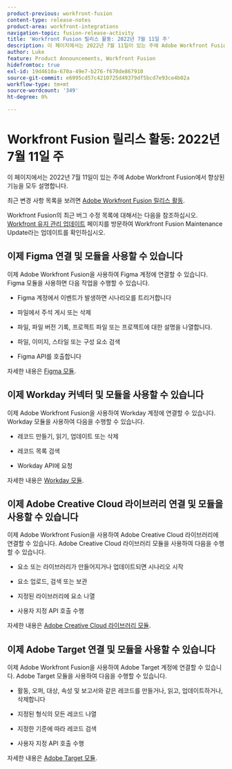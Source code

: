 ```yaml
---
product-previous: workfront-fusion
content-type: release-notes
product-area: workfront-integrations
navigation-topic: fusion-release-activity
title: 'Workfront Fusion 릴리스 활동: 2022년 7월 11일 주'
description: 이 페이지에서는 2022년 7월 11일이 있는 주에 Adobe Workfront Fusion에서 향상된 기능을 모두 설명합니다.
author: Luke
feature: Product Announcements, Workfront Fusion
hidefromtoc: true
exl-id: 19d4610a-670a-49e7-b276-f670de867910
source-git-commit: e6995cd57c4210725d49379df5bcd7e93ce4b02a
workflow-type: tm+mt
source-wordcount: '349'
ht-degree: 0%

---
```


# Workfront Fusion 릴리스 활동: 2022년 7월 11일 주

이 페이지에서는 2022년 7월 11일이 있는 주에 Adobe Workfront Fusion에서 향상된 기능을 모두 설명합니다.

최근 변경 사항 목록을 보려면 [Adobe Workfront Fusion 릴리스 활동](../../../product-announcements/product-releases/fusion-release-activity/fusion-release-activity.md).

Workfront Fusion의 최근 버그 수정 목록에 대해서는 다음을 참조하십시오. [Workfront 유지 관리 업데이트](https://experienceleague.adobe.com/docs/workfront-known-issues/releases/current-updates.html) 페이지를 방문하여 Workfront Fusion Maintenance Update라는 업데이트를 확인하십시오.

## 이제 Figma 연결 및 모듈을 사용할 수 있습니다

이제 Adobe Workfront Fusion을 사용하여 Figma 계정에 연결할 수 있습니다. Figma 모듈을 사용하면 다음 작업을 수행할 수 있습니다.

* Figma 계정에서 이벤트가 발생하면 시나리오를 트리거합니다

* 파일에서 주석 게시 또는 삭제

* 파일, 파일 버전 기록, 프로젝트 파일 또는 프로젝트에 대한 설명을 나열합니다.

* 파일, 이미지, 스타일 또는 구성 요소 검색

* Figma API를 호출합니다


자세한 내용은 [Figma 모듈](../../../workfront-fusion/apps-and-their-modules/figma-modules.md).

## 이제 Workday 커넥터 및 모듈을 사용할 수 있습니다

이제 Adobe Workfront Fusion을 사용하여 Workday 계정에 연결할 수 있습니다. Workday 모듈을 사용하여 다음을 수행할 수 있습니다.

* 레코드 만들기, 읽기, 업데이트 또는 삭제

* 레코드 목록 검색

* Workday API에 요청


자세한 내용은 [Workday 모듈](../../../workfront-fusion/apps-and-their-modules/workday-modules.md).

## 이제 Adobe Creative Cloud 라이브러리 연결 및 모듈을 사용할 수 있습니다

이제 Adobe Workfront Fusion을 사용하여 Adobe Creative Cloud 라이브러리에 연결할 수 있습니다. Adobe Creative Cloud 라이브러리 모듈을 사용하여 다음을 수행할 수 있습니다.

* 요소 또는 라이브러리가 만들어지거나 업데이트되면 시나리오 시작

* 요소 업로드, 검색 또는 보관

* 지정된 라이브러리에 요소 나열

* 사용자 지정 API 호출 수행


자세한 내용은 [Adobe Creative Cloud 라이브러리 모듈](../../../workfront-fusion/apps-and-their-modules/creative-cloud-libraries-modules.md).

## 이제 Adobe Target 연결 및 모듈을 사용할 수 있습니다

이제 Adobe Workfront Fusion을 사용하여 Adobe Target 계정에 연결할 수 있습니다. Adobe Target 모듈을 사용하여 다음을 수행할 수 있습니다.

* 활동, 오퍼, 대상, 속성 및 보고서와 같은 레코드를 만들거나, 읽고, 업데이트하거나, 삭제합니다

* 지정된 형식의 모든 레코드 나열

* 지정한 기준에 따라 레코드 검색

* 사용자 지정 API 호출 수행


자세한 내용은 [Adobe Target 모듈](../../../workfront-fusion/apps-and-their-modules/adobe-target-modules.md).
